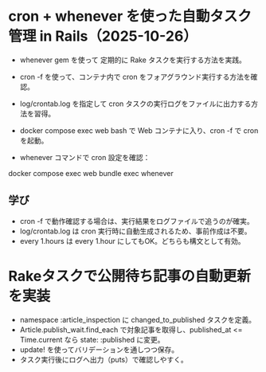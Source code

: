 # cron + whenever を使った自動タスク管理 in Rails（2025-10-26）
- whenever gem を使って 定期的に Rake タスクを実行する方法を実践。
- cron -f を使って、コンテナ内で cron をフォアグラウンド実行する方法を確認。
- log/crontab.log を指定して cron タスクの実行ログをファイルに出力する方法を習得。

- docker compose exec web bash で Web コンテナに入り、cron -f で cron を起動。
- whenever コマンドで cron 設定を確認：

docker compose exec web bundle exec whenever


## 学び
- cron -f で動作確認する場合は、実行結果をログファイルで追うのが確実。
- log/crontab.log は cron 実行時に自動生成されるため、事前作成は不要。
- every 1.hours は every 1.hour にしてもOK。どちらも構文として有効。

# Rakeタスクで公開待ち記事の自動更新を実装
- namespace :article_inspection に changed_to_published タスクを定義。
- Article.publish_wait.find_each で対象記事を取得し、published_at <= Time.current なら state: :published に変更。
- update! を使ってバリデーションを通しつつ保存。
- タスク実行後にログへ出力（puts）で確認しやすく。